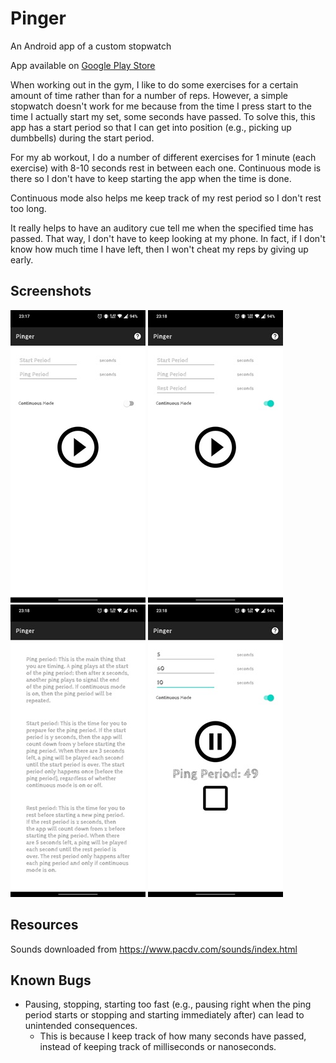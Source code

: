 # Pinger

An Android app of a custom stopwatch

App available on [Google Play Store](https://play.google.com/store/apps/details?id=ntrllog.github.io.pinger)

When working out in the gym, I like to do some exercises for a certain amount of time rather than for a number of reps. However, a simple stopwatch doesn't work for me because from the time I press start to the time I actually start my set, some seconds have passed. To solve this, this app has a start period so that I can get into position (e.g., picking up dumbbells) during the start period.

For my ab workout, I do a number of different exercises for 1 minute (each exercise) with 8-10 seconds rest in between each one. Continuous mode is there so I don't have to keep starting the app when the time is done.

Continuous mode also helps me keep track of my rest period so I don't rest too long.

It really helps to have an auditory cue tell me when the specified time has passed. That way, I don't have to keep looking at my phone. In fact, if I don't know how much time I have left, then I won't cheat my reps by giving up early.

## Screenshots
![Alt text](/screenshots/non_continuous.jpg?raw=true)
![Alt text](/screenshots/continuous.jpg?raw=true)
![Alt text](/screenshots/help.jpg?raw=true)
![Alt text](/screenshots/running.jpg?raw=true)

## Resources

Sounds downloaded from https://www.pacdv.com/sounds/index.html

## Known Bugs

- Pausing, stopping, starting too fast (e.g., pausing right when the ping period starts or stopping and starting immediately after) can lead to unintended consequences.
  - This is because I keep track of how many seconds have passed, instead of keeping track of milliseconds or nanoseconds.